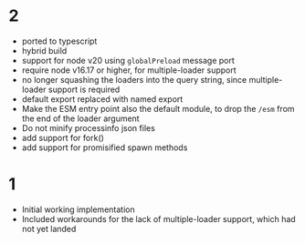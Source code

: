 # 2

- ported to typescript
- hybrid build
- support for node v20 using `globalPreload` message port
- require node v16.17 or higher, for multiple-loader support
- no longer squashing the loaders into the query string, since
  multiple-loader support is required
- default export replaced with named export
- Make the ESM entry point also the default module, to drop the `/esm`
  from the end of the loader argument
- Do not minify processinfo json files
- add support for fork()
- add support for promisified spawn methods

# 1

- Initial working implementation
- Included workarounds for the lack of multiple-loader support,
  which had not yet landed

